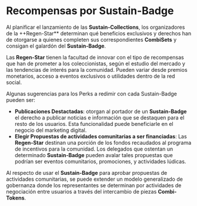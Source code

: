 # Recompensas por Sustain-Badge

Al planificar el lanzamiento de las **Sustain-Collections**, los organizadores de la ++Regen-Star** determinan qué beneficios exclusivos y derechos han de otorgarse a quienes completen sus correspondientes **CombiSets** y consigan el galardón del **Sustain-Badge**.

Las **Regen-Star** tienen la facultad de innovar con el tipo de recompensas que han de prometer a los coleccionistas, según el estudio del mercado y las tendencias de interés para la comunidad. Pueden variar desde premios monetarios, acceso a eventos exclusivos o utilidades dentro de la red social. 

Algunas sugerencias para los Perks a redimir con cada Sustain-Badge pueden ser:

- **Publicaciones Destactadas**: otorgan al portador de un **Sustain-Badge** el derecho a publicar noticias e información que se destaquen para el resto de los usuarios. Esta funcionalidad puede beneficiarle en el negocio del marketing digital.
- **Elegir Propuestas de actividades comunitarias a ser financiadas**: Las **Regen-Star** destinan una porción de los fondos recaudados al programa de incentivos para la comunidad. Los delegados que ostentan un determinado **Sustain-Badge** pueden avalar tales propuestas que podrían ser eventos comunitarios, promociones, y actividades lúdicas.

Al respecto de usar el **Sustain-Badge** para aprobar propuestas de actividades comunitarias, se puede extender un modelo generalizado de gobernanza donde los representantes se determinan por actividades de negociación entre usuarios a través del intercambio de piezas **Combi-Tokens**.